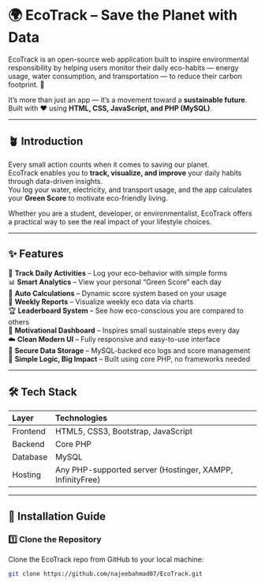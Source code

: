 # 🌍 EcoTrack – Save the Planet with Data

EcoTrack is an open-source web application built to inspire environmental responsibility by helping users monitor their daily eco-habits — energy usage, water consumption, and transportation — to reduce their carbon footprint. 🌱  

It’s more than just an app — it’s a movement toward a **sustainable future**.  
Built with ❤️ using **HTML, CSS, JavaScript, and PHP (MySQL)**.

---

## 🪴 Introduction

Every small action counts when it comes to saving our planet.  
EcoTrack enables you to **track, visualize, and improve** your daily habits through data-driven insights.  
You log your water, electricity, and transport usage, and the app calculates your **Green Score** to motivate eco-friendly living.

Whether you are a student, developer, or environmentalist, EcoTrack offers a practical way to see the real impact of your lifestyle choices.

---

## ✨ Features

🌱 **Track Daily Activities** – Log your eco-behavior with simple forms  
📊 **Smart Analytics** – View your personal “Green Score” each day  
🧮 **Auto Calculations** – Dynamic score system based on your usage  
📅 **Weekly Reports** – Visualize weekly eco data via charts  
🏆 **Leaderboard System** – See how eco-conscious you are compared to others  
💬 **Motivational Dashboard** – Inspires small sustainable steps every day  
☁️ **Clean Modern UI** – Fully responsive and easy-to-use interface  
🔐 **Secure Data Storage** – MySQL-backed eco logs and score management  
🧠 **Simple Logic, Big Impact** – Built using core PHP, no frameworks needed  

---

## 🛠️ Tech Stack

| Layer | Technologies |
|:------|:--------------|
| Frontend | HTML5, CSS3, Bootstrap, JavaScript |
| Backend | Core PHP |
| Database | MySQL |
| Hosting | Any PHP-supported server (Hostinger, XAMPP, InfinityFree) |

---

## 🚀 Installation Guide

### 1️⃣ Clone the Repository
Clone the EcoTrack repo from GitHub to your local machine:
```bash
git clone https://github.com/najeebahmad07/EcoTrack.git
